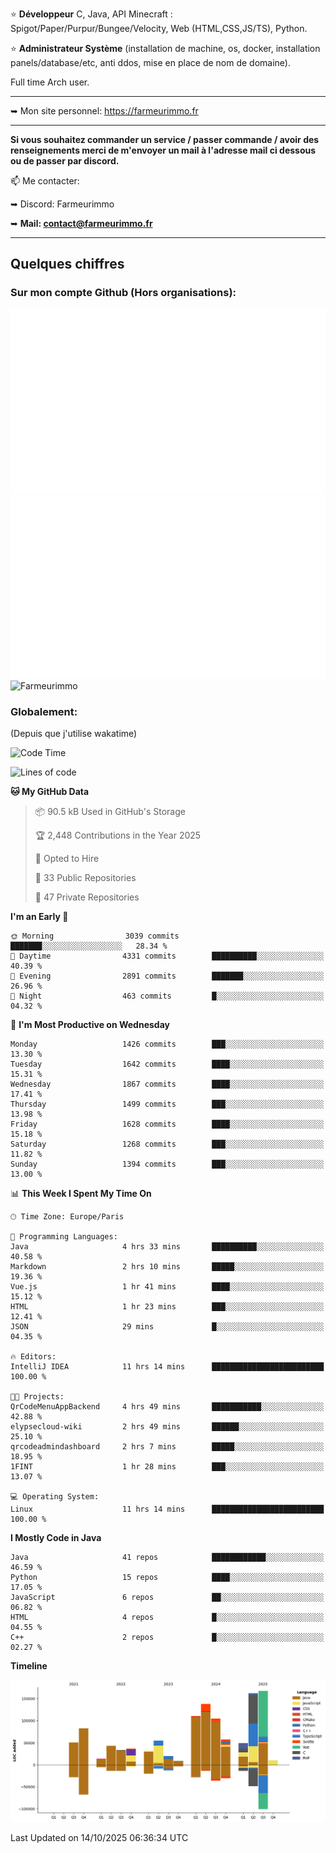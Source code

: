 ⭐ **Développeur** C, Java, API Minecraft : Spigot/Paper/Purpur/Bungee/Velocity, Web (HTML,CSS,JS/TS), Python.

⭐ **Administrateur Système** (installation de machine, os, docker, installation panels/database/etc, anti ddos, mise en place de nom de domaine).

Full time Arch user.

---

➥ Mon site personnel: https://farmeurimmo.fr

---

**Si vous souhaitez commander un service / passer commande / avoir des renseignements merci de m'envoyer un mail à l'adresse mail ci dessous ou de passer par discord.**

📫 Me contacter:
 
   ➥ Discord: Farmeurimmo
   
   ➥ **Mail: contact@farmeurimmo.fr**

---
## Quelques chiffres

### Sur mon compte Github (Hors organisations):

<a href="https://github.com/Farmeurimmo/github-stats">
<img src="https://github.com/Farmeurimmo/github-stats/blob/master/generated/overview.svg#gh-dark-mode-only" />
<img src="https://github.com/Farmeurimmo/github-stats/blob/master/generated/languages.svg#gh-dark-mode-only" />
</a>

<img src="https://komarev.com/ghpvc/?username=Farmeurimmo" alt="Farmeurimmo" />

### Globalement:

(Depuis que j'utilise wakatime)
<!--START_SECTION:waka-->
![Code Time](http://img.shields.io/badge/Code%20Time-2%2C491%20hrs%2017%20mins-blue)

![Lines of code](https://img.shields.io/badge/From%20Hello%20World%20I%27ve%20Written-1.2%20million%20lines%20of%20code-blue)

**🐱 My GitHub Data** 

> 📦 90.5 kB Used in GitHub's Storage 
 > 
> 🏆 2,448 Contributions in the Year 2025
 > 
> 💼 Opted to Hire
 > 
> 📜 33 Public Repositories 
 > 
> 🔑 47 Private Repositories 
 > 
**I'm an Early 🐤** 

```text
🌞 Morning                3039 commits        ███████░░░░░░░░░░░░░░░░░░   28.34 % 
🌆 Daytime                4331 commits        ██████████░░░░░░░░░░░░░░░   40.39 % 
🌃 Evening                2891 commits        ███████░░░░░░░░░░░░░░░░░░   26.96 % 
🌙 Night                  463 commits         █░░░░░░░░░░░░░░░░░░░░░░░░   04.32 % 
```
📅 **I'm Most Productive on Wednesday** 

```text
Monday                   1426 commits        ███░░░░░░░░░░░░░░░░░░░░░░   13.30 % 
Tuesday                  1642 commits        ████░░░░░░░░░░░░░░░░░░░░░   15.31 % 
Wednesday                1867 commits        ████░░░░░░░░░░░░░░░░░░░░░   17.41 % 
Thursday                 1499 commits        ███░░░░░░░░░░░░░░░░░░░░░░   13.98 % 
Friday                   1628 commits        ████░░░░░░░░░░░░░░░░░░░░░   15.18 % 
Saturday                 1268 commits        ███░░░░░░░░░░░░░░░░░░░░░░   11.82 % 
Sunday                   1394 commits        ███░░░░░░░░░░░░░░░░░░░░░░   13.00 % 
```


📊 **This Week I Spent My Time On** 

```text
🕑︎ Time Zone: Europe/Paris

💬 Programming Languages: 
Java                     4 hrs 33 mins       ██████████░░░░░░░░░░░░░░░   40.58 % 
Markdown                 2 hrs 10 mins       █████░░░░░░░░░░░░░░░░░░░░   19.36 % 
Vue.js                   1 hr 41 mins        ████░░░░░░░░░░░░░░░░░░░░░   15.12 % 
HTML                     1 hr 23 mins        ███░░░░░░░░░░░░░░░░░░░░░░   12.41 % 
JSON                     29 mins             █░░░░░░░░░░░░░░░░░░░░░░░░   04.35 % 

🔥 Editors: 
IntelliJ IDEA            11 hrs 14 mins      █████████████████████████   100.00 % 

🐱‍💻 Projects: 
QrCodeMenuAppBackend     4 hrs 49 mins       ███████████░░░░░░░░░░░░░░   42.88 % 
elypsecloud-wiki         2 hrs 49 mins       ██████░░░░░░░░░░░░░░░░░░░   25.10 % 
qrcodeadmindashboard     2 hrs 7 mins        █████░░░░░░░░░░░░░░░░░░░░   18.95 % 
1FINT                    1 hr 28 mins        ███░░░░░░░░░░░░░░░░░░░░░░   13.07 % 

💻 Operating System: 
Linux                    11 hrs 14 mins      █████████████████████████   100.00 % 
```

**I Mostly Code in Java** 

```text
Java                     41 repos            ████████████░░░░░░░░░░░░░   46.59 % 
Python                   15 repos            ████░░░░░░░░░░░░░░░░░░░░░   17.05 % 
JavaScript               6 repos             ██░░░░░░░░░░░░░░░░░░░░░░░   06.82 % 
HTML                     4 repos             █░░░░░░░░░░░░░░░░░░░░░░░░   04.55 % 
C++                      2 repos             █░░░░░░░░░░░░░░░░░░░░░░░░   02.27 % 
```



**Timeline**

![Lines of Code chart](https://raw.githubusercontent.com/Farmeurimmo/Farmeurimmo/main/assets/bar_graph.png)


 Last Updated on 14/10/2025 06:36:34 UTC
<!--END_SECTION:waka-->
